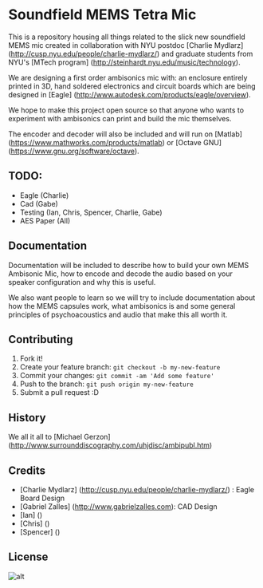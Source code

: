 # Soundfield MEMS Tetra Mic

This is a repository housing all things related to the slick new soundfield MEMS mic created in collaboration with NYU postdoc [Charlie Mydlarz] (http://cusp.nyu.edu/people/charlie-mydlarz/) and graduate students from NYU's [MTech program] (http://steinhardt.nyu.edu/music/technology). 

We are designing a first order ambisonics mic with: an enclosure entirely printed in 3D, hand soldered electronics and circuit boards which are being designed in [Eagle] (http://www.autodesk.com/products/eagle/overview). 

We hope to make this project open source so that anyone who wants to experiment with ambisonics can print and build the mic themselves.

The encoder and decoder will also be included and will run on [Matlab] (https://www.mathworks.com/products/matlab) or [Octave GNU] (https://www.gnu.org/software/octave).

## TODO: 

* Eagle (Charlie)
* Cad (Gabe)
* Testing (Ian, Chris, Spencer, Charlie, Gabe)
* AES Paper (All)

## Documentation

Documentation will be included to describe how to build your own MEMS Ambisonic Mic, how to encode and decode the audio based on your speaker configuration and why this is useful. 

We also want people to learn so we will try to include documentation about how the MEMS capsules work, what ambisonics is and some general principles of psychoacoustics and audio that make this all worth it. 

## Contributing

1. Fork it!
2. Create your feature branch: `git checkout -b my-new-feature`
3. Commit your changes: `git commit -am 'Add some feature'`
4. Push to the branch: `git push origin my-new-feature`
5. Submit a pull request :D

## History

We all it all to [Michael Gerzon] (http://www.surrounddiscography.com/uhjdisc/ambipubl.htm) 

## Credits

- [Charlie Mydlarz] (http://cusp.nyu.edu/people/charlie-mydlarz/) : Eagle Board Design
- [Gabriel Zalles] (http://www.gabrielzalles.com): CAD Design
- [Ian] ()
- [Chris] ()
- [Spencer] ()

## License

![alt](https://www.shareicon.net/data/128x128/2015/11/02/665834_logo_512x512.png)
